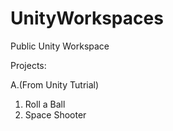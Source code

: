 # UnityWorkspaces
Public Unity Workspace

Projects:

A.(From Unity Tutrial)
  1. Roll a Ball 
  2. Space Shooter
